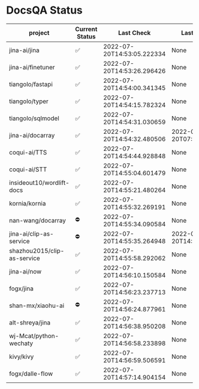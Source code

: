 # DocsQA Status

|          project          |Current Status|        Last Check        |      Last Downtime       |
|---------------------------|--------------|--------------------------|--------------------------|
|jina-ai/jina               |✅            |2022-07-20T14:53:05.222334|None                      |
|jina-ai/finetuner          |✅            |2022-07-20T14:53:26.296426|None                      |
|tiangolo/fastapi           |✅            |2022-07-20T14:54:00.341345|None                      |
|tiangolo/typer             |✅            |2022-07-20T14:54:15.782324|None                      |
|tiangolo/sqlmodel          |✅            |2022-07-20T14:54:31.030659|None                      |
|jina-ai/docarray           |✅            |2022-07-20T14:54:32.480506|2022-07-20T07:26:34.412582|
|coqui-ai/TTS               |✅            |2022-07-20T14:54:44.928848|None                      |
|coqui-ai/STT               |✅            |2022-07-20T14:55:04.601479|None                      |
|insideout10/wordlift-docs  |✅            |2022-07-20T14:55:21.480264|None                      |
|kornia/kornia              |✅            |2022-07-20T14:55:32.269191|None                      |
|nan-wang/docarray          |⛔️           |2022-07-20T14:55:34.090584|None                      |
|jina-ai/clip-as-service    |⛔️           |2022-07-20T14:55:35.264948|2022-07-20T14:55:35.264928|
|shazhou2015/clip-as-service|✅            |2022-07-20T14:55:58.292062|None                      |
|jina-ai/now                |✅            |2022-07-20T14:56:10.150584|None                      |
|fogx/jina                  |✅            |2022-07-20T14:56:23.237713|None                      |
|shan-mx/xiaohu-ai          |⛔️           |2022-07-20T14:56:24.877961|None                      |
|alt-shreya/jina            |✅            |2022-07-20T14:56:38.950208|None                      |
|wj-Mcat/python-wechaty     |✅            |2022-07-20T14:56:58.233898|None                      |
|kivy/kivy                  |✅            |2022-07-20T14:56:59.506591|None                      |
|fogx/dalle-flow            |✅            |2022-07-20T14:57:14.904154|None                      |
